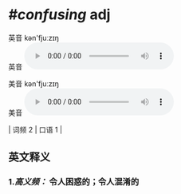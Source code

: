 # ***\#confusing*** adj
英音 kən'fjuːzɪŋ  
英音
<audio src="./media/confusing-B.aac" controls="controls"></audio>

美音 kən'fjuːzɪŋ  
美音
<audio src="./media/confusing.aac" controls="controls"></audio>



| 词频 2 | 口语 1 |  

英文释义
---
### 1.*高义频：* **令人困惑的；令人混淆的**  


